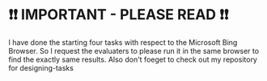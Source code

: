 # ❗❗ IMPORTANT - PLEASE READ ❗❗

I have done the starting four tasks with respect to the Microsoft Bing Browser. So I request the evaluaters to please run it in the same browser to find the exactly same results.
Also don't foeget to check out my repository for designing-tasks
